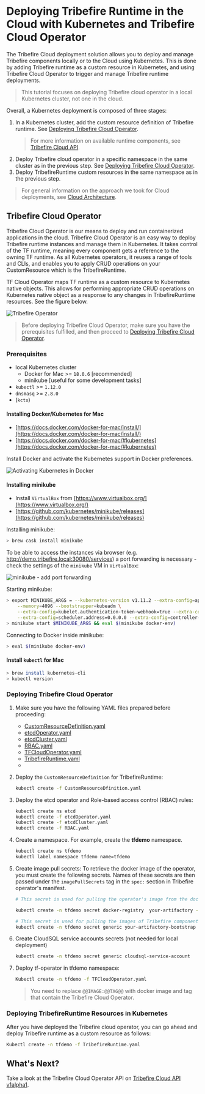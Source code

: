 # Deploying Tribefire Runtime in the Cloud with Kubernetes and Tribefire Cloud Operator

The Tribefire Cloud deployment solution allows you to deploy and manage Tribefire components locally or to the Cloud using Kubernetes. This is done by adding Tribefire runtime as a custom resource in Kubernetes, and using Tribefire Cloud Operator to trigger and manage Tribefire runtime deployments.

> This tutorial focuses on deploying Tribefire cloud operator in a local Kubernetes cluster, not one in the cloud.

Overall, a Kubernetes deployment is composed of three stages:

1. In a Kubernetes cluster, add the custom resource definition of Tribefire runtime. See [Deploying Tribefire Cloud Operator](#deploying-tribefire-cloud-operator).
	> For more information on available runtime components, see [Tribefire Cloud API](Tribefire_Cloud_API_v1alpha1.md).
2. Deploy Tribefire cloud operator in a specific namespace in the same cluster as in the previous step. See [Deploying Tribefire Cloud Operator](#deploying-tribefire-cloud-operator).
3. Deploy TribefireRuntime custom resources in the same namespace as in the previous step.

> For general information on the approach we took for Cloud deployments, see [Cloud Architecture](cloud_architecture.md).

## Tribefire Cloud Operator

Tribefire Cloud Operator is our means to deploy and run containerized applications in the cloud. Tribefire Cloud Operator is an easy way to deploy Tribefire runtime instances and manage them in Kubernetes. It takes control of the TF runtime, meaning every component gets a reference to the owning TF runtime. As all Kubernetes operators, it reuses a range of tools and CLIs, and enables you to apply CRUD operations on your CustomResource which is the TribefireRuntime.

TF Cloud Operator maps TF runtime as a custom resource to Kubernetes native objects. This allows for performing appropriate CRUD operations on Kubernetes native object as a response to any changes in TribefireRuntime resources. See the figure below.

![Tribefire Operator](../images/tf_operator.png)

> Before deploying Tribefire Cloud Operator, make sure you have the prerequisites fulfilled, and then proceed to [Deploying Tribefire Cloud Operator](#deploying-tribefire-cloud-operator).

### Prerequisites

- local Kubernetes cluster
  - Docker for Mac >= `18.0.6` [recommended]
  - minikube [useful for some development tasks]
- `kubectl` >= `1.12.0`
- `dnsmasq` >= `2.8.0`
- (`kctx`)

#### Installing Docker/Kubernetes for Mac

- [https://docs.docker.com/docker-for-mac/install/](https://docs.docker.com/docker-for-mac/install/)
- [https://docs.docker.com/docker-for-mac/#kubernetes](https://docs.docker.com/docker-for-mac/#kubernetes)

Install Docker and activate the Kubernetes support in Docker preferences.

![Activating Kubernetes in Docker](../images/KubernetesSupportInDocker.png)

#### Installing minikube

- Install `VirtualBox` from [https://www.virtualbox.org/](https://www.virtualbox.org/)
- [https://github.com/kubernetes/minikube/releases](https://github.com/kubernetes/minikube/releases)

Installing minikube:

```bash
> brew cask install minikube
```

To be able to access the instances via browser (e.g. http://demo.tribefire.local:30080/services) a port forwarding is necessary - check the settings of the `minikube` VM in `VirtualBox`:

![minikube - add port forwarding](../images/MinikubePortForwarding.png)

Starting minikube:

```bash
> export MINIKUBE_ARGS = --kubernetes-version v1.11.2 --extra-config=apiserver.v=8 \
	--memory=4096 --bootstrapper=kubeadm \
	--extra-config=kubelet.authentication-token-webhook=true --extra-config=kubelet.authorization-mode=Webhook \
	--extra-config=scheduler.address=0.0.0.0 --extra-config=controller-manager.address=0.0.0.0
> minikube start $MINIKUBE_ARGS && eval $(minikube docker-env)
```

Connecting to Docker inside minikube:

```bash
> eval $(minikube docker-env)
```

#### Install `kubectl` for Mac

```bash
> brew install kubernetes-cli
> kubectl version
```

### Deploying Tribefire Cloud Operator

1. Make sure you have the following YAML files prepared before proceeding:
	* [CustomResourceDefinition.yaml](example_deployment_files.md#customresourcedefinitionyaml)
	* [etcdOperator.yaml](example_deployment_files.md#etcdoperatoryaml)
	* [etcdCluster.yaml](example_deployment_files.md#etcdclusteryaml)
	* [RBAC.yaml](example_deployment_files.md#rbacyaml)
	* [TFCloudOperator.yaml](example_deployment_files.md#tfcloudoperatoryaml)
	* [TribefireRuntime.yaml](example_deployment_files.md#tribefireruntimeyaml)
	* 
2. Deploy the `CustomResourceDefinition` for TribefireRuntime:
	```bash
	kubectl create -f CustomResourceDfinition.yaml
	```
3. Deploy the etcd operator and Role-based access control (RBAC) rules:
	```bash
	kubectl create ns etcd
	kubectl create -f etcdOperator.yaml
	kubectl create -f etcdCluster.yaml
	kubectl create -f RBAC.yaml
	```
4. Create a namespace. For example, create the **tfdemo** namespace.

	```bash
	kubectl create ns tfdemo 
	kubectl label namespace tfdemo name=tfdemo
	```
5. Create image pull secrets:
	To retrieve the docker image of the operator, you must create the following secrets. Names of these secrets are then passed under the `imagePullSecrets` tag in the `spec:` section in Tribefire operator's manifest.

	```bash
	# This secret is used for pulling the operator's image from the docker registry

	kubectl create -n tfdemo secret docker-registry  your-artifactory --docker-server=docker.artifactory.yourOrganization.com  --docker-username=your_docker_username --docker-password=your_docker_password --docker-email=email@domain.com
	```
	```bash
	# This secret is used for pulling the images of Tribefire components from the repository where they are located
	kubectl create -n tfdemo secret generic your-artifactory-bootstrap --from-literal=username=your_docker_registry_name  --from-literal=password=your_docker_registry_password
	```
6. Create CloudSQL service accounts secrets (not needed for local deployment)
	```bash
	kubectl create -n tfdemo secret generic cloudsql-service-account               --from-file=service-account.json=your_operator_service_account --from-file=system.json=your_cloud_sql_service_account
	```
7. Deploy tf-operator in tfdemo namespace:
	```bash
	Kubectl create -n tfdemo -f TFCloudOperator.yaml
	```
	> You need to replace `@@IMAGE:@@TAG@@` with docker image and tag that contain the Tribefire Cloud Operator.

### Deploying TribefireRuntime Resources in Kubernetes

After you have deployed the Tribefire cloud operator, you can go ahead and deploy Tribefire runtime as a custom resource as follows:

```bash
Kubectl create -n tfdemo -f TribefireRuntime.yaml
```

## What's Next?

Take a look at the Tribefire Cloud Operator API on [Tribefire Cloud API v1alpha1](Tribefire_Cloud_API_v1alpha1.md).